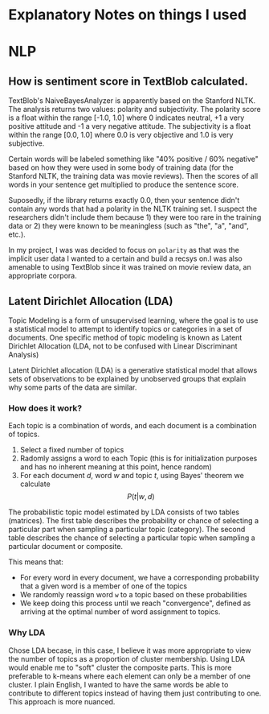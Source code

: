 # Explanatory Notes on things I used

# NLP
## How is sentiment score in TextBlob calculated.

TextBlob's NaiveBayesAnalyzer is apparently based on the Stanford NLTK. The analysis returns two values: polarity and subjectivity. The polarity score is a float within the range [-1.0, 1.0] where 0 indicates neutral, +1 a very positive attitude and -1 a very negative attitude. The subjectivity is a float within the range [0.0, 1.0] where 0.0 is very objective and 1.0 is very subjective.

Certain words will be labeled something like "40% positive / 60% negative" based on how they were used in some body of training data (for the Stanford NLTK, the training data was movie reviews). Then the scores of all words in your sentence get multiplied to produce the sentence score.

Suposedly, if the library returns exactly 0.0, then your sentence didn't contain any words that had a polarity in the NLTK training set. I suspect the researchers didn't include them because 1) they were too rare in the training data or 2) they were known to be meaningless (such as "the", "a", "and", etc.).

In my project, I was was decided to focus on `polarity` as that was the implicit user data I wanted to a certain and build a recsys on.I was also amenable to using TextBlob since it was trained on movie review data, an appropriate corpora.

## Latent Dirichlet Allocation (LDA)
Topic Modeling is a form of unsupervised learning, where the goal is to use a statistical model to attempt to identify topics or categories in a set of documents. One specific method of topic modeling is known as Latent Dirichlet Allocation (LDA, not to be confused with Linear Discriminant Analysis)

Latent Dirichlet allocation (LDA) is a generative statistical model that allows sets of observations to be explained by unobserved groups that explain why some parts of the data are similar.

### How does it work?
Each topic is a combination of words, and each document is a combination of topics.
1) Select a fixed number of topics
2) Radomly assigns a word to each Topic (this is for initialization purposes and has no inherent meaning at this point, hence random)
3) For each document *d*, word *w* and topic *t*, using Bayes' theorem we calculate
$$ P(t|w,d) $$

The probabilistic topic model estimated by LDA consists of two tables (matrices). The first table describes the probability or chance of selecting a particular part when sampling a particular topic (category). The second table describes the chance of selecting a particular topic when sampling a particular document or composite.

This means that:
- For every word in every document, we have a corresponding probability that a given word is a member of one of the topics
- We randomly reassign word `w` to a topic based on these probabilities
- We keep doing this process until we reach "convergence", defined as arriving at the optimal number of word assignment to topics.


### Why LDA
Chose LDA becase, in this case, I believe it was more appropriate to view the number of topics as a proportion of cluster membership. Using LDA would enable me to "soft" cluster the composite parts. This is more preferable to k-means where each element can only be a member of one cluster. I plain English, I wanted to have the same words be able to contribute to different topics instead of having them just contributing to one. This approach is more nuanced.
